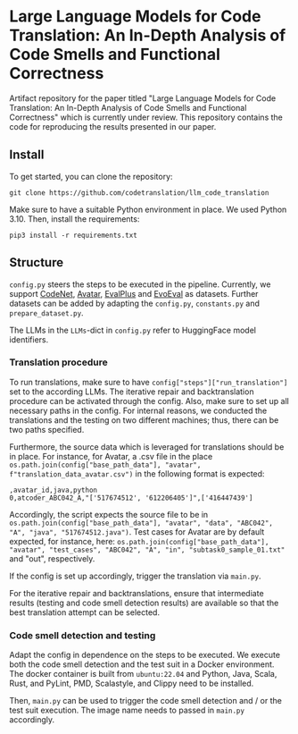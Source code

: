 # Large Language Models for Code Translation: An In-Depth Analysis of Code Smells and Functional Correctness

Artifact repository for the paper titled "Large Language Models for Code Translation: An In-Depth Analysis of Code Smells and Functional Correctness" which is currently under review.
This repository contains the code for reproducing the results presented in our paper.

## Install
To get started, you can clone the repository:

```git clone https://github.com/codetranslation/llm_code_translation```

Make sure to have a suitable Python environment in place. We used Python 3.10. Then, install the requirements:

```pip3 install -r requirements.txt```

## Structure
`config.py` steers the steps to be executed in the pipeline. Currently, we support [CodeNet](https://github.com/IBM/Project_CodeNet), [Avatar](https://github.com/wasiahmad/AVATAR), [EvalPlus](https://github.com/evalplus/evalplus) and [EvoEval](https://github.com/evo-eval/evoeval) as datasets. Further datasets can be added by adapting the `config.py`, `constants.py` and `prepare_dataset.py`.

The LLMs in the `LLMs`-dict in `config.py` refer to HuggingFace model identifiers.

### Translation procedure
To run translations, make sure to have `config["steps"]["run_translation"]` set to the according LLMs. The iterative repair and backtranslation procedure can be activated through the config. Also, make sure to set up all necessary paths in the config. For internal reasons, we conducted the translations and the testing on two different machines; thus, there can be two paths specified.

Furthermore, the source data which is leveraged for translations should be in place. For instance, for Avatar, a .csv file in the place `os.path.join(config["base_path_data"], "avatar", f"translation_data_avatar.csv")` in the following format is expected:
```
,avatar_id,java,python
0,atcoder_ABC042_A,"['517674512', '612206405']",['416447439']
```

Accordingly, the script expects the source file to be in `os.path.join(config["base_path_data"], "avatar", "data", "ABC042", "A", "java", "517674512.java")`. Test cases for Avatar are by default expected, for instance, here: `os.path.join(config["base_path_data"], "avatar", "test_cases", "ABC042", "A", "in", "subtask0_sample_01.txt"` and "out", respectively. 

If the config is set up accordingly, trigger the translation via `main.py`.

For the iterative repair and backtranslations, ensure that intermediate results (testing and code smell detection results) are available so that the best translation attempt can be selected.

### Code smell detection and testing
Adapt the config in dependence on the steps to be executed. We execute both the code smell detection and the test suit in a Docker environment. The docker container is built from `ubuntu:22.04` and Python, Java, Scala, Rust, and PyLint, PMD, Scalastyle, and Clippy need to be installed.

Then, `main.py` can be used to trigger the code smell detection and / or the test suit execution. The image name needs to passed in `main.py` accordingly. 